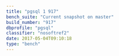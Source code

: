 ```yaml
---
title: "pgsql 1 917"
bench_suite: "Current snapshot on master"
build_number: "917"
dbprofile: "pgsql"
classifier: "nosoftref2"
date: 2017-05-04T09:10:18
type: "bench"
---
```

